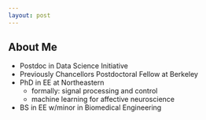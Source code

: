```yaml
---
layout: post
---
```


## About Me

- Postdoc in Data Science Initiative
- Previously Chancellors Postdoctoral Fellow at Berkeley
- PhD in EE at Northeastern
  - formally: signal processing and control
  - machine learning for affective neuroscience
- BS in EE w/minor in Biomedical Engineering
